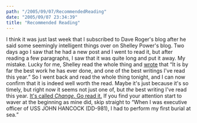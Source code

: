 ```yaml
---
path: "/2005/09/07/RecommendedReading" 
date: "2005/09/07 23:34:39" 
title: "Recommended Reading" 
---
```

I think it was just last week that I subscribed to Dave Roger's blog after he said some seemingly intelligent things over on Shelley Power's blog. Two days ago I saw that he had a new post and I went to read it, but after reading a few paragraphs, I saw that it was quite long and put it away. My mistake. Lucky for me, Shelley read the whole thing and <a href="http://weblog.burningbird.net/archives/2005/09/07/good-morning-dave/">wrote</a> that <q>It is by far the best work he has ever done, and one of the best writings I've read this year.</q> So I went back and read the whole thing tonight, and I can now confirm that it is indeed well worth the read. Maybe it's just because it's so timely, but right now it seems not just one of, but *the* best writing I've read this year. <a href="http://homepage.mac.com/dave_rogers/GHD09-05.html#note_2373">It's called <cite>Change</cite>. Go read it.</a> If you find your attention start to waver at the beginning as mine did, skip straight to <q>When I was executive officer of USS JOHN HANCOCK (DD-981), I had to perform my first burial at sea.</q>